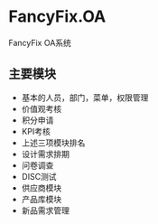 ﻿# FancyFix.OA
  FancyFix OA系统
  
## 主要模块
* 基本的人员，部门，菜单，权限管理
* 价值观考核
* 积分申请
* KPI考核
* 上述三项模块排名
* 设计需求排期
* 问卷调查
* DISC测试
* 供应商模块
* 产品库模块
* 新品需求管理

